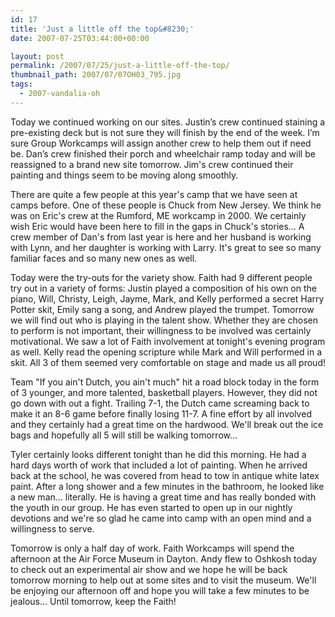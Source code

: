 ```yaml
---
id: 17
title: 'Just a little off the top&#8230;'
date: 2007-07-25T03:44:00+00:00

layout: post
permalink: /2007/07/25/just-a-little-off-the-top/
thumbnail_path: 2007/07/07OH03_795.jpg
tags:
  - 2007-vandalia-oh
---
```

Today we continued working on our sites. Justin&#8217;s crew continued staining a pre-existing deck but is not sure they will finish by the end of the week. I&#8217;m sure Group Workcamps will assign another crew to help them out if need be. Dan&#8217;s crew finished their porch and wheelchair ramp today and will be reassigned to a brand new site tomorrow. Jim's crew continued their painting and things seem to be moving along smoothly.

There are quite a few people at this year's camp that we have seen at camps before. One of these people is Chuck from New Jersey. We think he was on Eric's crew at the Rumford, ME workcamp in 2000. We certainly wish Eric would have been here to fill in the gaps in Chuck's stories&#8230; A crew member of Dan's from last year is here and her husband is working with Lynn, and her daughter is working with Larry. It's great to see so many familiar faces and so many new ones as well.

Today were the try-outs for the variety show. Faith had 9 different people try out in a variety of forms: Justin played a composition of his own on the piano, Will, Christy, Leigh, Jayme, Mark, and Kelly performed a secret Harry Potter skit, Emily sang a song, and Andrew played the trumpet. Tomorrow we will find out who is playing in the talent show. Whether they are chosen to perform is not important, their willingness to be involved was certainly motivational. We saw a lot of Faith involvement at tonight's evening program as well. Kelly read the opening scripture while Mark and Will performed in a skit. All 3 of them seemed very comfortable on stage and made us all proud!

Team "If you ain't Dutch, you ain't much" hit a road block today in the form of 3 younger, and more talented, basketball players. However, they did not go down with out a fight. Trailing 7-1, the Dutch came screaming back to make it an 8-6 game before finally losing 11-7. A fine effort by all involved and they certainly had a great time on the hardwood. We'll break out the ice bags and hopefully all 5 will still be walking tomorrow&#8230;

Tyler certainly looks different tonight than he did this morning. He had a hard days worth of work that included a lot of painting. When he arrived back at the school, he was covered from head to tow in antique white latex paint. After a long shower and a few minutes in the bathroom, he looked like a new man&#8230; literally. He is having a great time and has really bonded with the youth in our group. He has even started to open up in our nightly devotions and we're so glad he came into camp with an open mind and a willingness to serve.

Tomorrow is only a half day of work. Faith Workcamps will spend the afternoon at the Air Force Museum in Dayton. Andy flew to Oshkosh today to check out an experimental air show and we hope he will be back tomorrow morning to help out at some sites and to visit the museum. We'll be enjoying our afternoon off and hope you will take a few minutes to be jealous&#8230; Until tomorrow, keep the Faith!
